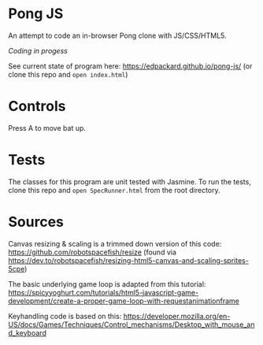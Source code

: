 # Pong JS

An attempt to code an in-browser Pong clone with JS/CSS/HTML5.

_Coding in progess_

See current state of program here: https://edpackard.github.io/pong-js/
(or clone this repo and `open index.html`)

# Controls

Press A to move bat up.

# Tests

The classes for this program are unit tested with Jasmine. To run the tests, clone this repo and `open SpecRunner.html` from the root directory.

# Sources

Canvas resizing & scaling is a trimmed down version of this code: https://github.com/robotspacefish/resize (found via https://dev.to/robotspacefish/resizing-html5-canvas-and-scaling-sprites-5cpe)

The basic underlying game loop is adapted from this tutorial: https://spicyyoghurt.com/tutorials/html5-javascript-game-development/create-a-proper-game-loop-with-requestanimationframe

Keyhandling code is based on this: https://developer.mozilla.org/en-US/docs/Games/Techniques/Control_mechanisms/Desktop_with_mouse_and_keyboard

